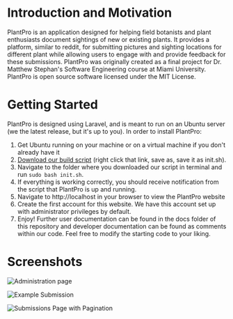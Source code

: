 # Introduction and Motivation

PlantPro is an application designed for helping field botanists and plant enthusiasts document sightings of new or existing plants. It provides a platform, similar to reddit, for submitting pictures and sighting locations for different plant while allowing users to engage with and provide feedback for these submissions. PlantPro was originally created as a final project for Dr. Matthew Stephan's Software Engineering course at Miami University. PlantPro is open source software licensed under the MIT License. 

# Getting Started

PlantPro is designed using Laravel, and is meant to run on an Ubuntu server (we the latest release, but it's up to you). In order to install PlantPro:
   1.  Get Ubuntu running on your machine or on a virtual machine if you don't already have it
   2.  [Download our build script](https://raw.githubusercontent.com/rudiejd/PlantPro/master/build/init.sh) (right click that link, save as, save it as init.sh).
   3. Navigate to the folder where you downloaded our script in terminal and run `sudo bash init.sh`.
   4. If everything is working correctly, you should receive notification from the script that PlantPro is up and running.
   5. Navigate to http://localhost in your browser to view the PlantPro website
   6. Create the first account for this website. We have this account set up with administrator privileges by default.
   7. Enjoy! Further user documentation can be found in the docs folder of this repository and developer documentation can be found as comments within our code. Feel free to modify the starting code to your liking. 
   
 # Screenshots
 
 ![Administration page](https://i.imgur.com/rALzK3x.png)
 
 ![Example Submission](https://i.imgur.com/Oxlsa12.png)
 
![Submissions Page with Pagination](https://i.imgur.com/YbC133P.png)


